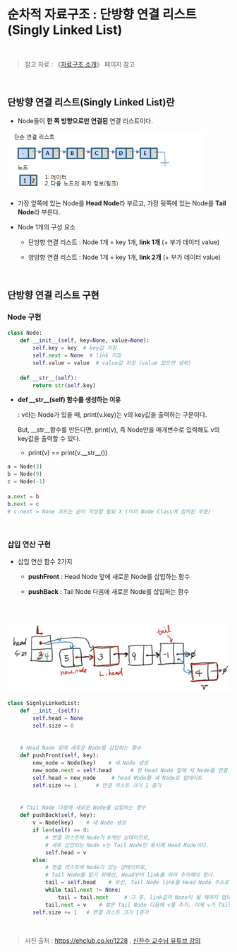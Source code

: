 # 순차적 자료구조 : 단방향 연결 리스트 (Singly Linked List)

<br/>

>  참고 자료 : 《<a href="https://github.com/SangYoonLee1231/TIL/blob/main/DataStructure/data_structure_introduction.md">자료구조 소개</a>》 페이지 참고

<br/>

## 단방향 연결 리스트(Singly Linked List)란

* Node들이 <strong>한 쪽 방향으로만 연결된</strong> 연결 리스트이다.

<img src="img/singly_linked_list1.png">

* 가장 앞쪽에 있는 Node를 <strong>Head Node</strong>라 부르고, 가장 뒷쪽에 있는 Node를 <strong>Tail Node</strong>라 부른다.

* Node 1개의 구성 요소

    * 단방향 연결 리스트 : Node 1개 = key 1개, <strong>link 1개</strong> (+ 부가 데이터 value)
    
    * 양방향 연결 리스트 : Node 1개 = key 1개, <strong>link 2개</strong> (+ 부가 데이터 value)

<br/>

## 단방향 연결 리스트 구현

### Node 구현

```python
class Node:
    def __init__(self, key=None, value=None):
        self.key = key  # key값 저장
        self.next = None  # link 저장
        self.value = value  # value값 저장 (value 없으면 생략)

    def __str__(self):
        return str(self.key)
```

* <strong>def \_\_str\_\_(self) 함수를 생성하는 이유</strong>

    : v라는 Node가 있을 때, print(v.key)는 v의 key값을 출력하는 구문이다.  

    But, __str__함수를 만든다면, print(v), 즉 Node만을 매개변수로 입력해도 v의 key값을 출력할 수 있다.

    * print(v) == print(v.\_\_str\_\_())

```python
a = Node(3)
b = Node(9)
c = Node(-1)

a.next = b
b.next = c
# c.next = None 코드는 굳이 작성할 필요 X (이미 Node Class에 정의된 부분)
```

<br/>

### 삽입 연산 구현

* 삽입 연산 함수 2가지

    * <strong>pushFront</strong> : Head Node 앞에 새로운 Node를 삽입하는 함수

    * <strong>pushBack</strong> : Tail Node 다음에 새로운 Node를 삽입하는 함수

<br/>

&nbsp;&nbsp;&nbsp;&nbsp;&nbsp;&nbsp;&nbsp;
<img src="img/singly_linked_list2.png" width="550px">

```python
class SignlyLinkedList:
    def __init__(self):
        self.head = None
        self.size = 0


    # Head Node 앞에 새로운 Node를 삽입하는 함수
    def pushFront(self, key):
        new_node = Node(key)    # 새 Node 생성
        new_node.next = self.head      # 현 Head Node 앞에 새 Node를 연결 (link에 Head 주소 저장)
        self.head = new_node     # head Node를 새 Node로 업데이트
        self.size += 1      # 연결 리스트 크기 1 증가


    # Tail Node 다음에 새로운 Node를 삽입하는 함수
    def pushBack(self, key):
        v = Node(key)    # 새 Node 생성
        if len(self) == 0:
            # 연결 리스트에 Node가 0개인 상태이므로,
            # 새로 삽입되는 Node v는 Tail Node인 동시에 Head Node이다.
            self.head = v
        else:
            # 연결 리스트에 Node가 있는 상태이므로,
            # Tail Node를 알기 위해선, Head부터 link를 따라 추적해야 한다.
            tail = self.head    # 우선, Tail Node link를 Head Node 주소로 설정
            while tail.next != None:
                tail = tail.next     # 그 후, link값이 None이 될 때까지 업데이트
            tail.next = v    # 찾은 Tail Node 다음에 v를 추가. 이제 v가 Tail Node이다.
        self.size += 1   # 연결 리스트 크기 1증가
```

<br/>

> 사진 출처 : https://ehclub.co.kr/1228 , <a href="https://youtu.be/kGZoEShMcSQ">신찬수 교수님 유튜브 강의</a>